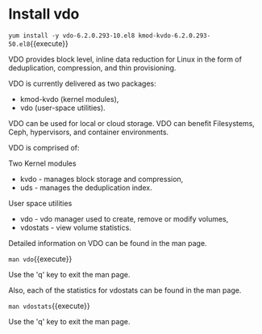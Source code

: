# Install vdo

`yum install -y vdo-6.2.0.293-10.el8 kmod-kvdo-6.2.0.293-50.el8`{{execute}}

VDO provides block level, inline data reduction for Linux in the form of deduplication,
compression, and thin provisioning.  

VDO is currently delivered as two packages: 
* kmod-kvdo (kernel modules),
* vdo (user-space utilities).  

VDO can be used for local or cloud storage.  VDO can benefit Filesystems,
Ceph, hypervisors, and container environments.  

VDO is comprised of:

Two Kernel modules
* kvdo     - manages block storage and compression,
* uds      - manages the deduplication index.  
    
User space utilities
* vdo      - vdo manager used to create, remove or modify volumes,
* vdostats - view volume statistics.

Detailed information on VDO can be found in the man page.

`man vdo`{{execute}}

Use the 'q' key to exit the man page.

Also, each of the statistics for vdostats can be found in the man page.

`man vdostats`{{execute}}

Use the 'q' key to exit the man page.

